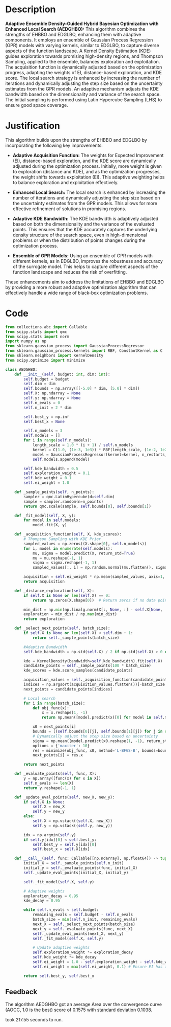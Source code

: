 # Description
**Adaptive Ensemble Density-Guided Hybrid Bayesian Optimization with Enhanced Local Search (AEDGHBO):** This algorithm combines the strengths of EHBBO and EDGLBO, enhancing them with adaptive components. It employs an ensemble of Gaussian Process Regression (GPR) models with varying kernels, similar to EDGLBO, to capture diverse aspects of the function landscape. A Kernel Density Estimation (KDE) guides exploration towards promising high-density regions, and Thompson Sampling, applied to the ensemble, balances exploration and exploitation. The acquisition function is dynamically adjusted based on the optimization progress, adapting the weights of EI, distance-based exploration, and KDE score. The local search strategy is enhanced by increasing the number of iterations and dynamically adjusting the step size based on the uncertainty estimates from the GPR models. An adaptive mechanism adjusts the KDE bandwidth based on the dimensionality and variance of the search space. The initial sampling is performed using Latin Hypercube Sampling (LHS) to ensure good space coverage.

# Justification
This algorithm builds upon the strengths of EHBBO and EDGLBO by incorporating the following key improvements:

*   **Adaptive Acquisition Function:** The weights for Expected Improvement (EI), distance-based exploration, and the KDE score are dynamically adjusted during the optimization process. Initially, more weight is given to exploration (distance and KDE), and as the optimization progresses, the weight shifts towards exploitation (EI). This adaptive weighting helps to balance exploration and exploitation effectively.

*   **Enhanced Local Search:** The local search is enhanced by increasing the number of iterations and dynamically adjusting the step size based on the uncertainty estimates from the GPR models. This allows for more effective refinement of solutions in promising regions.

*   **Adaptive KDE Bandwidth:** The KDE bandwidth is adaptively adjusted based on both the dimensionality and the variance of the evaluated points. This ensures that the KDE accurately captures the underlying density structure of the search space, even in high-dimensional problems or when the distribution of points changes during the optimization process.

*   **Ensemble of GPR Models:** Using an ensemble of GPR models with different kernels, as in EDGLBO, improves the robustness and accuracy of the surrogate model. This helps to capture different aspects of the function landscape and reduces the risk of overfitting.

These enhancements aim to address the limitations of EHBBO and EDGLBO by providing a more robust and adaptive optimization algorithm that can effectively handle a wide range of black-box optimization problems.

# Code
```python
from collections.abc import Callable
from scipy.stats import qmc
from scipy.stats import norm
import numpy as np
from sklearn.gaussian_process import GaussianProcessRegressor
from sklearn.gaussian_process.kernels import RBF, ConstantKernel as C
from sklearn.neighbors import KernelDensity
from scipy.optimize import minimize

class AEDGHBO:
    def __init__(self, budget: int, dim: int):
        self.budget = budget
        self.dim = dim
        self.bounds = np.array([[-5.0] * dim, [5.0] * dim])
        self.X: np.ndarray = None
        self.y: np.ndarray = None
        self.n_evals = 0
        self.n_init = 2 * dim

        self.best_y = np.inf
        self.best_x = None

        self.n_models = 3
        self.models = []
        for i in range(self.n_models):
            length_scale = 1.0 * (i + 1) / self.n_models
            kernel = C(1.0, (1e-3, 1e3)) * RBF(length_scale, (1e-2, 1e2))
            model = GaussianProcessRegressor(kernel=kernel, n_restarts_optimizer=5, alpha=1e-5)
            self.models.append(model)

        self.kde_bandwidth = 0.5
        self.exploration_weight = 0.1
        self.kde_weight = 0.1
        self.ei_weight = 1.0

    def _sample_points(self, n_points):
        sampler = qmc.LatinHypercube(d=self.dim)
        sample = sampler.random(n=n_points)
        return qmc.scale(sample, self.bounds[0], self.bounds[1])

    def _fit_model(self, X, y):
        for model in self.models:
            model.fit(X, y)

    def _acquisition_function(self, X, kde_scores):
        # Thompson Sampling with KDE Prior
        sampled_values = np.zeros((X.shape[0], self.n_models))
        for i, model in enumerate(self.models):
            mu, sigma = model.predict(X, return_std=True)
            mu = mu.reshape(-1, 1)
            sigma = sigma.reshape(-1, 1)
            sampled_values[:, i] = np.random.normal(mu.flatten(), sigma.flatten())

        acquisition = self.ei_weight * np.mean(sampled_values, axis=1, keepdims=True) + self.kde_weight * kde_scores.reshape(-1, 1) + self.exploration_weight * self._distance_exploration(X)
        return acquisition

    def _distance_exploration(self, X):
        if self.X is None or len(self.X) == 0:
            return np.zeros(X.shape[0])  # Return zeros if no data points exist

        min_dist = np.min(np.linalg.norm(X[:, None, :] - self.X[None, :, :], axis=2), axis=1, keepdims=True)
        exploration = min_dist / np.max(min_dist)
        return exploration

    def _select_next_points(self, batch_size):
        if self.X is None or len(self.X) < self.dim + 1:
            return self._sample_points(batch_size)

        #Adaptive Bandwidth
        self.kde_bandwidth = np.std(self.X) / 2 if np.std(self.X) > 0 else 0.5

        kde = KernelDensity(bandwidth=self.kde_bandwidth).fit(self.X)
        candidate_points = self._sample_points(100 * batch_size)
        kde_scores = kde.score_samples(candidate_points)

        acquisition_values = self._acquisition_function(candidate_points, kde_scores)
        indices = np.argsort(acquisition_values.flatten())[-batch_size:]
        next_points = candidate_points[indices]

        # Local search
        for i in range(batch_size):
            def obj_func(x):
                x = x.reshape(1, -1)
                return np.mean([model.predict(x)[0] for model in self.models])

            x0 = next_points[i]
            bounds = [(self.bounds[0][j], self.bounds[1][j]) for j in range(self.dim)]
            # Dynamically adjust the step size based on uncertainty
            sigma = np.mean([model.predict(x0.reshape(1, -1), return_std=True)[1] for model in self.models])
            options = {'maxiter': 10}
            res = minimize(obj_func, x0, method='L-BFGS-B', bounds=bounds, options=options)
            next_points[i] = res.x

        return next_points

    def _evaluate_points(self, func, X):
        y = np.array([func(x) for x in X])
        self.n_evals += len(X)
        return y.reshape(-1, 1)

    def _update_eval_points(self, new_X, new_y):
        if self.X is None:
            self.X = new_X
            self.y = new_y
        else:
            self.X = np.vstack((self.X, new_X))
            self.y = np.vstack((self.y, new_y))

        idx = np.argmin(self.y)
        if self.y[idx][0] < self.best_y:
            self.best_y = self.y[idx][0]
            self.best_x = self.X[idx]

    def __call__(self, func: Callable[[np.ndarray], np.float64]) -> tuple[np.float64, np.array]:
        initial_X = self._sample_points(self.n_init)
        initial_y = self._evaluate_points(func, initial_X)
        self._update_eval_points(initial_X, initial_y)

        self._fit_model(self.X, self.y)

        # Adaptive weights
        exploration_decay = 0.95
        kde_decay = 0.95

        while self.n_evals < self.budget:
            remaining_evals = self.budget - self.n_evals
            batch_size = min(self.n_init, remaining_evals)
            next_X = self._select_next_points(batch_size)
            next_y = self._evaluate_points(func, next_X)
            self._update_eval_points(next_X, next_y)
            self._fit_model(self.X, self.y)

            # Update adaptive weights
            self.exploration_weight *= exploration_decay
            self.kde_weight *= kde_decay
            self.ei_weight = 1.0 - self.exploration_weight - self.kde_weight
            self.ei_weight = max(self.ei_weight, 0.1) # Ensure EI has a minimum weight

        return self.best_y, self.best_x
```
## Feedback
 The algorithm AEDGHBO got an average Area over the convergence curve (AOCC, 1.0 is the best) score of 0.1575 with standard deviation 0.1038.

took 217.55 seconds to run.